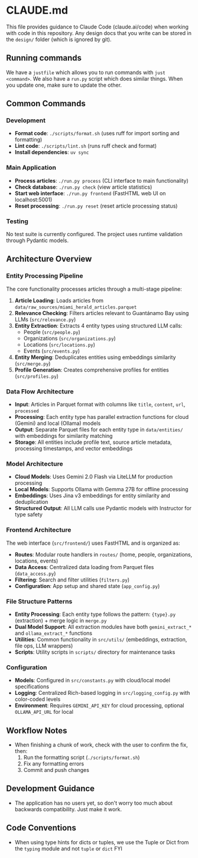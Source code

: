 # CLAUDE.md

This file provides guidance to Claude Code (claude.ai/code) when working with
code in this repository. Any design docs that you write can be stored in the
`design/` folder (which is ignored by git).

## Running commands

We have a `justfile` which allows you to run commands with `just <command>`. We
also have a `run.py` script which does similar things. When you update one, make
sure to update the other.

## Common Commands

### Development
- **Format code**: `./scripts/format.sh` (uses ruff for import sorting and formatting)
- **Lint code**: `./scripts/lint.sh` (runs ruff check and format)
- **Install dependencies**: `uv sync`

### Main Application
- **Process articles**: `./run.py process` (CLI interface to main functionality)
- **Check database**: `./run.py check` (view article statistics)
- **Start web interface**: `./run.py frontend` (FastHTML web UI on localhost:5001)
- **Reset processing**: `./run.py reset` (reset article processing status)

### Testing
No test suite is currently configured. The project uses runtime validation through Pydantic models.

## Architecture Overview

### Entity Processing Pipeline
The core functionality processes articles through a multi-stage pipeline:

1. **Article Loading**: Loads articles from `data/raw_sources/miami_herald_articles.parquet`
2. **Relevance Checking**: Filters articles relevant to Guantánamo Bay using LLMs (`src/relevance.py`)
3. **Entity Extraction**: Extracts 4 entity types using structured LLM calls:
   - People (`src/people.py`)
   - Organizations (`src/organizations.py`) 
   - Locations (`src/locations.py`)
   - Events (`src/events.py`)
4. **Entity Merging**: Deduplicates entities using embeddings similarity (`src/merge.py`)
5. **Profile Generation**: Creates comprehensive profiles for entities (`src/profiles.py`)

### Data Flow Architecture
- **Input**: Articles in Parquet format with columns like `title`, `content`, `url`, `processed`
- **Processing**: Each entity type has parallel extraction functions for cloud (Gemini) and local (Ollama) models
- **Output**: Separate Parquet files for each entity type in `data/entities/` with embeddings for similarity matching
- **Storage**: All entities include profile text, source article metadata, processing timestamps, and vector embeddings

### Model Architecture
- **Cloud Models**: Uses Gemini 2.0 Flash via LiteLLM for production processing
- **Local Models**: Supports Ollama with Gemma 27B for offline processing
- **Embeddings**: Uses Jina v3 embeddings for entity similarity and deduplication
- **Structured Output**: All LLM calls use Pydantic models with Instructor for type safety

### Frontend Architecture
The web interface (`src/frontend/`) uses FastHTML and is organized as:
- **Routes**: Modular route handlers in `routes/` (home, people, organizations, locations, events)
- **Data Access**: Centralized data loading from Parquet files (`data_access.py`)
- **Filtering**: Search and filter utilities (`filters.py`)
- **Configuration**: App setup and shared state (`app_config.py`)

### File Structure Patterns
- **Entity Processing**: Each entity type follows the pattern: `{type}.py` (extraction) + merge logic in `merge.py`
- **Dual Model Support**: All extraction modules have both `gemini_extract_*` and `ollama_extract_*` functions
- **Utilities**: Common functionality in `src/utils/` (embeddings, extraction, file ops, LLM wrappers)
- **Scripts**: Utility scripts in `scripts/` directory for maintenance tasks

### Configuration
- **Models**: Configured in `src/constants.py` with cloud/local model specifications
- **Logging**: Centralized Rich-based logging in `src/logging_config.py` with color-coded levels
- **Environment**: Requires `GEMINI_API_KEY` for cloud processing, optional
  `OLLAMA_API_URL` for local

## Workflow Notes
- When finishing a chunk of work, check with the user to confirm the fix, then:
  1. Run the formatting script (`./scripts/format.sh`)
  2. Fix any formatting errors
  3. Commit and push changes

## Development Guidance
- The application has no users yet, so don't worry too much about backwards compatibility. Just make it work.

## Code Conventions
- When using type hints for dicts or tuples, we use the Tuple or Dict from the `typing` module and not `tuple` or `dict` FYI
